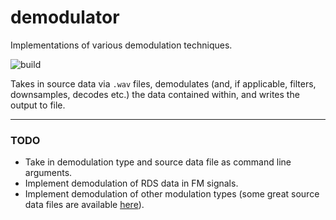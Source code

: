 # demodulator
Implementations of various demodulation techniques.

![build](https://github.com/dforde/demodulator/actions/workflows/cmake.yml/badge.svg)

Takes in source data via `.wav` files, demodulates (and, if applicable, filters, downsamples, decodes etc.) the data contained within, and writes the output to file.

-----------------------------------------------------------

### TODO
- Take in demodulation type and source data file as command line arguments.
- Implement demodulation of RDS data in FM signals.
- Implement demodulation of other modulation types (some great source data files are available [here](https://www.sdrplay.com/iq-demo-files/)).
